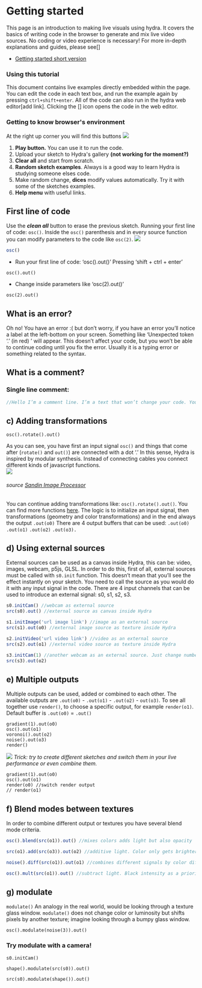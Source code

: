 # Getting started

This page is an introduction to making live visuals using hydra. It covers the basics of writing code in the browser to generate and mix live video sources. No coding or video experience is necessary! For more in-depth explanations and guides, please see[]

* [Getting started short version](https://)

### Using this tutorial
This document contains live examples directly embedded within the page. You can edit the code in each text box, and run the example again by pressing `ctrl+shift+enter`. All of the code can also run in the hydra web editor[add link]. Clicking the [] icon opens the code in the web editor.

### Getting to know browser's environment
At the right up corner you will find this buttons 
![](https://i.imgur.com/iCG8Lrq.png)
1. **Play button.** You can use it to run the code.
2. Upload your sketch to Hydra's gallery **(not working for the moment?)**
3. **Clear all** and start from scratch.
4. **Random sketch examples**. Always is a good way to learn Hydra is studying someone elses code.
5. Make random change, **dices** modify values automatically. Try it with some of the sketches examples.
6. **Help menu** with useful links.

## First line of code
Use the ***clean all*** button to erase the previous sketch.
Running your first line of code: `osc()`. 
Inside the `osc()` parenthesis and in every source function you can modify parameters to the code like `osc(2)`. 
![](https://i.imgur.com/ZfgVjJZ.gif)


```javascript
osc()
```

- Run your first line of code: ‘osc().out()’ Pressing  ‘shift + ctrl + enter’

```hydra
osc().out()
```

- Change inside parameters like ‘osc(2).out()’

```hydra
osc(2).out()
```

## What is an error? 
Oh no! You have an error :( but don’t worry, if you have an error you’ll notice a label at the left-bottom on your screen. Something like ‘Unexpected token ‘.’ (in red) ’ will appear. This doesn’t affect your code, but you won’t be able to continue coding until you fix the error. Usually it is a typing error or something related to the syntax. 

## What is a comment?

### Single line comment:

```javascript
//Hello I’m a comment line. I’m a text that won’t change your code. You can write notations, your name or even a poem here.
```


## c) Adding transformations
```hydra
osc().rotate().out()
```

As you can see, you have first an input signal `osc()` and things that come after (`rotate()` and `out()`) are connected with a dot ‘.’
In this sense, Hydra is inspired by modular synthesis. Instead of connecting cables you connect different kinds of javascript functions.  
![](https://i.imgur.com/RBRxeiL.jpg)
###### source [Sandin Image Processor](https://en.wikipedia.org/wiki/Sandin_Image_Processor)



You can continue adding transformations like:  `osc().rotate().out()`. You can find more functions [here](/functions).
The logic is to initialize an input signal, then transformations (geometry and color transformations) and in the end always the output `.out(o0)` There are 4 output buffers that can be used: `.out(o0)` `.out(o1)` `.out(o2)` `.out(o3).`


## d) Using external sources
External sources can be used as a canvas inside Hydra, this can be: video, images, webcam, p5js, GLSL. In order to do this, first of all, external sources must be called with `s0.init` function. This doesn’t mean that you’ll see the effect instantly on your sketch. You need to call the source as you would do it with any input signal in the code. There are 4 input channels that can be used to introduce an external signal: s0, s1, s2, s3.

```javascript
s0.initCam() //webcam as external source
src(s0).out() //external source as canvas inside Hydra

s1.initImage('url image link') //image as an external source
src(s1).out(o0) //external image source as texture inside Hydra

s2.initVideo('url video link') //video as an external source
src(s2).out(o1) //external video source as texture inside Hydra

s3.initCam(1) //another webcam as an external source. Just change number in the parenthesis if you have more webcams connected
src(s3).out(o2)
```

## e) Multiple outputs 
Multiple outputs can be used, added or combined to each other. The available outputs are `.out(o0)` - `.out(o1)` - `.out(o2)` - `out(o3)`. To see all together use `render()`, to choose a specific output, for example `render(o1)`. Default buffer is `.out(o0)` = `.out() `

```hydra
gradient(1).out(o0)
osc().out(o1)
voronoi().out(o2)
noise().out(o3)
render()
```
![](https://i.imgur.com/G4fCaLz.jpg)
*Trick: try to create different sketches and switch them in your live performance or even combine them.*

```hydra
gradient(1).out(o0)
osc().out(o1)
render(o0) //switch render output
// render(o1) 
```

## f) Blend modes between textures
In order to combine different output or textures you have several blend mode criteria.


```javascript
osc().blend(src(o1)).out() //mixes colors adds light but also opacity
```
```javascript
src(o1).add(src(o3)).out(o2) //additive light. Color only gets brighterWhite intensity as priority  
```

```javascript
noise().diff(src(o1)).out(o1) //combines different signals by color difference (color negative/inverted/opposite).  
```
```javascript
osc().mult(src(o1)).out() //subtract light. Black intensity as a priority.
```
## g) modulate
`modulate()` An analogy in the real world, would be looking through a texture glass window.
`modulate()` does not change color or luminosity but shifts pixels by another texture; imagine looking through a bumpy glass window.

```hydra
osc().modulate(noise(3)).out()
```
### Try modulate with a camera!
```hydra
s0.initCam()

shape().modulate(src(s0)).out()

src(s0).modulate(shape()).out()
```
